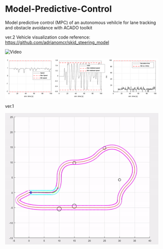 # Model-Predictive-Control
Model predictive control (MPC) of an autonomous vehilcle for lane tracking and obstacle avoidance with ACADO toolkit

ver.2
Vehicle visualization code reference: https://github.com/adrianomcr/skid_steering_model


![Video](ver2.gif)

![alt text](result_traj.png)

ver.1

![Video](ver1.gif)

